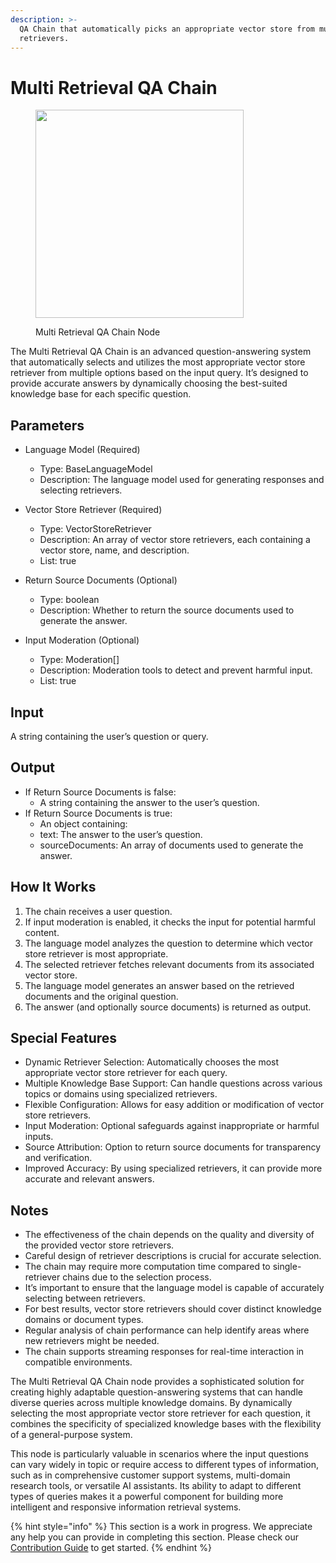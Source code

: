 ```yaml
---
description: >-
  QA Chain that automatically picks an appropriate vector store from multiple
  retrievers.
---
```


# Multi Retrieval QA Chain

<figure><img src="../../../.gitbook/assets/image (34).png" alt="" width="333"><figcaption><p>Multi Retrieval QA Chain Node</p></figcaption></figure>

The Multi Retrieval QA Chain is an advanced question-answering system that automatically selects and utilizes the most appropriate vector store retriever from multiple options based on the input query. It’s designed to provide accurate answers by dynamically choosing the best-suited knowledge base for each specific question.


## Parameters

- Language Model (Required)

  -  Type: BaseLanguageModel
  -  Description: The language model used for generating responses and selecting retrievers.

- Vector Store Retriever (Required)

  -  Type: VectorStoreRetriever
  -  Description: An array of vector store retrievers, each containing a vector store, name, and description.
  -  List: true

- Return Source Documents (Optional)

  -  Type: boolean
  -  Description: Whether to return the source documents used to generate the answer.

- Input Moderation (Optional)

  -  Type: Moderation[]
  -  Description: Moderation tools to detect and prevent harmful input.
  -  List: true

## Input

A string containing the user’s question or query.

## Output

- If Return Source Documents is false:
  -  A string containing the answer to the user’s question.
- If Return Source Documents is true:
  -  An object containing:
    -   text: The answer to the user’s question.
    -   sourceDocuments: An array of documents used to generate the answer.

## How It Works

1. The chain receives a user question.
2. If input moderation is enabled, it checks the input for potential harmful content.
3. The language model analyzes the question to determine which vector store retriever is most appropriate.
4. The selected retriever fetches relevant documents from its associated vector store.
5. The language model generates an answer based on the retrieved documents and the original question.
6. The answer (and optionally source documents) is returned as output.

## Special Features

- Dynamic Retriever Selection: Automatically chooses the most appropriate vector store retriever for each query.
- Multiple Knowledge Base Support: Can handle questions across various topics or domains using specialized retrievers.
- Flexible Configuration: Allows for easy addition or modification of vector store retrievers.
- Input Moderation: Optional safeguards against inappropriate or harmful inputs.
- Source Attribution: Option to return source documents for transparency and verification.
- Improved Accuracy: By using specialized retrievers, it can provide more accurate and relevant answers.

## Notes

- The effectiveness of the chain depends on the quality and diversity of the provided vector store retrievers.
- Careful design of retriever descriptions is crucial for accurate selection.
- The chain may require more computation time compared to single-retriever chains due to the selection process.
- It’s important to ensure that the language model is capable of accurately selecting between retrievers.
- For best results, vector store retrievers should cover distinct knowledge domains or document types.
- Regular analysis of chain performance can help identify areas where new retrievers might be needed.
- The chain supports streaming responses for real-time interaction in compatible environments.

The Multi Retrieval QA Chain node provides a sophisticated solution for creating highly adaptable question-answering systems that can handle diverse queries across multiple knowledge domains. By dynamically selecting the most appropriate vector store retriever for each question, it combines the specificity of specialized knowledge bases with the flexibility of a general-purpose system.

This node is particularly valuable in scenarios where the input questions can vary widely in topic or require access to different types of information, such as in comprehensive customer support systems, multi-domain research tools, or versatile AI assistants. Its ability to adapt to different types of queries makes it a powerful component for building more intelligent and responsive information retrieval systems.

{% hint style="info" %}
This section is a work in progress. We appreciate any help you can provide in completing this section. Please check our [Contribution Guide](../../../contributing/) to get started.
{% endhint %}
